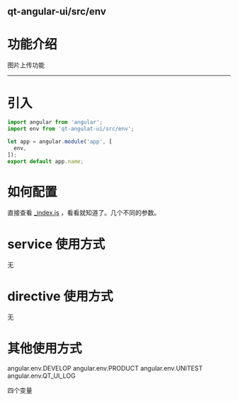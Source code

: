 qt-angular-ui/src/env
---

# 功能介绍
图片上传功能

---

# 引入

```javascript
import angular from 'angular';
import env from 'qt-angulat-ui/src/env';

let app = angular.module('app', [
  env,
]);
export default app.name;
```

# 如何配置
直接查看 [_index.js](_index.js) ，看看就知道了。几个不同的参数。

# service 使用方式
无

# directive 使用方式
无

# 其他使用方式

angular.env.DEVELOP
angular.env.PRODUCT
angular.env.UNITEST
angular.env.QT_UI_LOG

四个变量